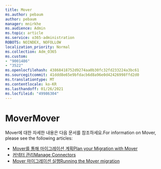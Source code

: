 ```yaml
---
title: Mover
ms.author: pebaum
author: pebaum
manager: mnirkhe
ms.audience: Admin
ms.topic: article
ms.service: o365-administration
ROBOTS: NOINDEX, NOFOLLOW
localization_priority: Normal
ms.collection: Adm_O365
ms.custom:
- "9001486"
- "3522"
ms.openlocfilehash: 43868418752d9274aa0b30fc32fd233224a3bc61
ms.sourcegitcommit: 41ddd8e65e9bfdacb6d8a96e0d42426998ffd2d0
ms.translationtype: MT
ms.contentlocale: ko-KR
ms.lasthandoff: 01/26/2021
ms.locfileid: "49986304"
---
```

# <a name="mover"></a><span data-ttu-id="1ba39-102">Mover</span><span class="sxs-lookup"><span data-stu-id="1ba39-102">Mover</span></span>

<span data-ttu-id="1ba39-103">Mover에 대한 자세한 내용은 다음 문서를 참조하세요.</span><span class="sxs-lookup"><span data-stu-id="1ba39-103">For information on Mover, please see the following articles:</span></span>

- [<span data-ttu-id="1ba39-104">Mover를 통해 마이그레이션 계획</span><span class="sxs-lookup"><span data-stu-id="1ba39-104">Plan your Migration with Mover</span></span>](https://docs.microsoft.com/sharepointmigration/mover-plan-migration)
- [<span data-ttu-id="1ba39-105">커넥터 관리</span><span class="sxs-lookup"><span data-stu-id="1ba39-105">Manage Connectors</span></span>](https://docs.microsoft.com/sharepointmigration/mover-manage-connectors)
- [<span data-ttu-id="1ba39-106">Mover 마이그레이션 실행</span><span class="sxs-lookup"><span data-stu-id="1ba39-106">Running the Mover migration</span></span>](https://docs.microsoft.com/sharepointmigration/mover-running-migration)
